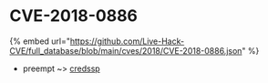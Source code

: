 # CVE-2018-0886
{% embed url="https://github.com/Live-Hack-CVE/full_database/blob/main/cves/2018/CVE-2018-0886.json" %}

* preempt ~> [credssp](https://www.alice-snow.ru/2018/database/cve-2018-0886/credssp-preempt)